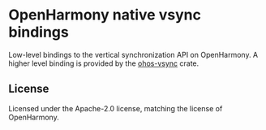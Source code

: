 # OpenHarmony native vsync bindings

Low-level bindings to the vertical synchronization API on OpenHarmony.
A higher level binding is provided by the [ohos-vsync](https://docs.rs/ohos-vsync/) crate.

## License

Licensed under the Apache-2.0 license, matching the license of OpenHarmony.

